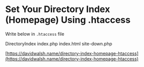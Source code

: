 # Set Your Directory Index (Homepage) Using .htaccess

Write below in `.htaccess` file
  
  DirectoryIndex index.php index.html site-down.php


[https://davidwalsh.name/directory-index-homepage-htaccess](https://davidwalsh.name/directory-index-homepage-htaccess)

